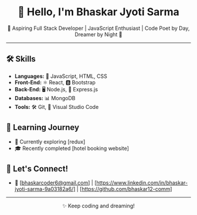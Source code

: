 <h1 align="center">👋 Hello, I'm Bhaskar Jyoti Sarma</h1>

<p align="center">
  🚀 Aspiring Full Stack Developer | JavaScript Enthusiast | Code Poet by Day, Dreamer by Night 🌙
</p>

---

## 🛠️ Skills

- **Languages:** 🚀 JavaScript, HTML, CSS
- **Front-End:** ⚛️ React, 🅱️ Bootstrap
- **Back-End:** 🖥️ Node.js, 🚀 Express.js
- **Databases:** 📊 MongoDB
- **Tools:** 🛠️ Git, 🔧 Visual Studio Code

## 🌟 Learning Journey

- 🌱 Currently exploring [redux]
- 🎓 Recently completed [hotel booking website]

## 🤝 Let's Connect!

- 📧 [bhaskarcoder6@gmail.com] | [https://www.linkedin.com/in/bhaskar-jyoti-sarma-9a03182a6/] | [https://github.com/bhaskar12-comm]

---

<p align="center">✨ Keep coding and dreaming!</p>
